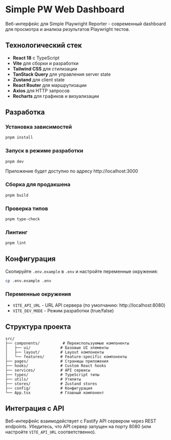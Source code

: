 # Simple PW Web Dashboard

Веб-интерфейс для Simple Playwright Reporter - современный dashboard для просмотра и анализа результатов Playwright тестов.

## Технологический стек

- **React 18** с TypeScript
- **Vite** для сборки и разработки
- **Tailwind CSS** для стилизации
- **TanStack Query** для управления server state
- **Zustand** для client state
- **React Router** для маршрутизации
- **Axios** для HTTP запросов
- **Recharts** для графиков и визуализации

## Разработка

### Установка зависимостей

```bash
pnpm install
```

### Запуск в режиме разработки

```bash
pnpm dev
```

Приложение будет доступно по адресу http://localhost:3000

### Сборка для продакшена

```bash
pnpm build
```

### Проверка типов

```bash
pnpm type-check
```

### Линтинг

```bash
pnpm lint
```

## Конфигурация

Скопируйте `.env.example` в `.env` и настройте переменные окружения:

```bash
cp .env.example .env
```

### Переменные окружения

- `VITE_API_URL` - URL API сервера (по умолчанию: http://localhost:8080)
- `VITE_DEV_MODE` - Режим разработки (true/false)

## Структура проекта

```
src/
├── components/          # Переиспользуемые компоненты
│   ├── ui/             # Базовые UI элементы
│   ├── layout/         # Layout компоненты
│   └── features/       # Feature-specific компоненты
├── pages/              # Страницы приложения
├── hooks/              # Custom React hooks
├── services/           # API сервисы
├── types/              # TypeScript типы
├── utils/              # Утилиты
├── stores/             # Zustand stores
├── config/             # Конфигурация
└── App.tsx             # Главный компонент
```

## Интеграция с API

Веб-интерфейс взаимодействует с Fastify API сервером через REST endpoints. Убедитесь, что API сервер запущен на порту 8080 (или настройте `VITE_API_URL` соответственно).
